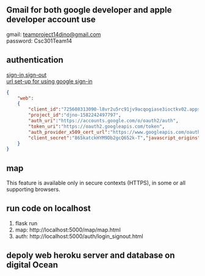 ## Gmail for both google developer and apple developer account use
gmail: teamproject14djno@gmail.com <br>
password: Csc301Team14<br>



## authentication
[sign-in,sign-out](https://developers.google.com/identity/sign-in/web)<br>
[url set-up for using google sign-in](https://developers.google.com/identity/sign-in/web/server-side-flow)<br>
```json
{
    "web":
    {
        "client_id":"725608313090-l8vr2u5rc91jv9acqogiase3ioctkv02.apps.googleusercontent.com",
        "project_id":"djno-1582242497797",
        "auth_uri":"https://accounts.google.com/o/oauth2/auth",
        "token_uri":"https://oauth2.googleapis.com/token",
        "auth_provider_x509_cert_url":"https://www.googleapis.com/oauth2/v1/certs",
        "client_secret":"865katckHYM9Db2gcQ652k-T","javascript_origins":["http://localhost:5000"]
    }
}
```
## map
This feature is available only in secure contexts (HTTPS), in some or all supporting browsers.


## run code on localhost
1. flask run <br>
2. map: http://localhost:5000/map/map.html <br> 
3. auth: http://localhost:5000/auth/login_signout.html

## depoly web heroku server and database on digital Ocean